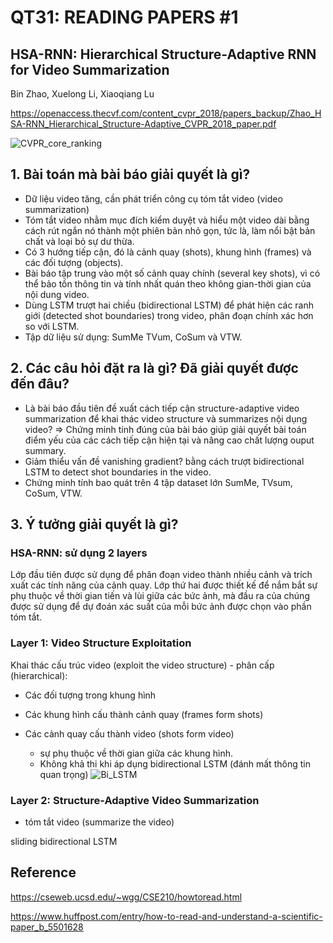 # QT31: READING PAPERS #1

## HSA-RNN: Hierarchical Structure-Adaptive RNN for Video Summarization 
Bin Zhao, Xuelong Li, Xiaoqiang Lu

https://openaccess.thecvf.com/content_cvpr_2018/papers_backup/Zhao_HSA-RNN_Hierarchical_Structure-Adaptive_CVPR_2018_paper.pdf

![CVPR_core_ranking](https://user-images.githubusercontent.com/79246748/118426941-5e958780-b6f6-11eb-9ff6-a2210d9e749f.png)


## 1. Bài toán mà bài báo giải quyết là gì? 
- Dữ liệu video tăng, cần phát triển công cụ tóm tắt video (video summarization)
- Tóm tắt video nhằm mục đích kiểm duyệt và hiểu một video dài bằng cách rút ngắn nó thành một phiên bản nhỏ gọn, tức là, làm nổi bật bản chất và loại bỏ sự dư thừa. 
- Có 3 hướng tiếp cận, đó là cảnh quay (shots), khung hình (frames) và các đối tượng (objects). 
- Bài báo tập trung vào một số cảnh quay chính (several key shots), vì có thể bảo tồn thông tin và tính nhất quán theo không gian-thời gian của nội dung video. 
- Dùng LSTM trượt hai chiều (bidirectional LSTM) để phát hiện các ranh giới (detected shot boundaries) trong video, phân đoạn chính xác hơn so với LSTM.
- Tập dữ liệu sử dụng: SumMe TVum, CoSum và VTW.  
## 2. Các câu hỏi đặt ra là gì? Đã giải quyết được đến đâu?

- Là bài báo đầu tiên đề xuất cách tiếp cận structure-adaptive video summarization để khai thác video structure và summarizes nội dụng video? => Chứng minh tính đúng của bài báo giúp giải quyết bài toán điểm yếu của các cách tiếp cận hiện tại và nâng cao chất lượng ouput summary.
- Giảm thiểu vấn đề vanishing gradient? bằng cách trượt bidirectional LSTM to detect shot boundaries in the video.
- Chứng minh tính bao quát trên 4 tập dataset lớn SumMe, TVsum, CoSum, VTW.

## 3. Ý tưởng giải quyết là gì?

### HSA-RNN: sử dụng 2 layers
Lớp đầu tiên được sử dụng để phân đoạn video thành nhiều cảnh và trích xuất các tính năng của cảnh quay. Lớp thứ hai được thiết kế để nắm bắt sự phụ thuộc về thời gian tiến và lùi giữa các bức ảnh, mà đầu ra của chúng được sử dụng để dự đoán xác suất của mỗi bức ảnh được chọn vào phần tóm tắt.

### Layer 1: Video Structure Exploitation
Khai thác cấu trúc video (exploit the video structure) - phân cấp (hierarchical): 
- Các đối tượng trong khung hình 
- Các khung hình cấu thành cảnh quay (frames form shots)
- Các cảnh quay cấu thành video (shots form video)

  - sự phụ thuộc về thời gian giữa các khung hình.
  - Không khả thi khi áp dụng bidirectional LSTM (đánh mất thông tin quan trọng)
  ![Bi_LSTM](https://user-images.githubusercontent.com/79246748/118460404-de3b4a80-b726-11eb-836b-53f1eef8b2e3.png)

### Layer 2: Structure-Adaptive Video Summarization

- tóm tắt video (summarize the video)

sliding bidirectional LSTM

 

## Reference 

https://cseweb.ucsd.edu/~wgg/CSE210/howtoread.html

https://www.huffpost.com/entry/how-to-read-and-understand-a-scientific-paper_b_5501628

